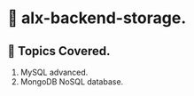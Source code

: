 # :book: alx-backend-storage.

## :page_with_curl: Topics Covered.
1. MySQL advanced.
2. MongoDB NoSQL database.
